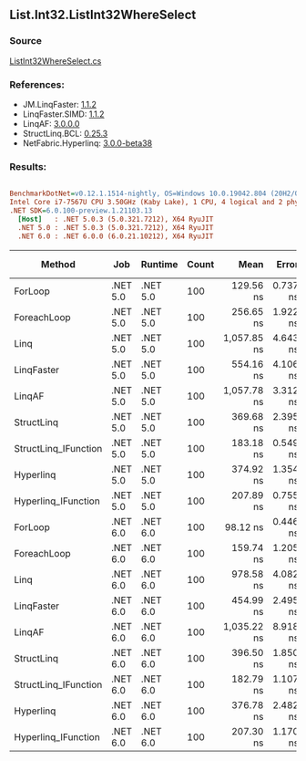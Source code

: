 ﻿## List.Int32.ListInt32WhereSelect

### Source
[ListInt32WhereSelect.cs](../LinqBenchmarks/List/Int32/ListInt32WhereSelect.cs)

### References:
- JM.LinqFaster: [1.1.2](https://www.nuget.org/packages/JM.LinqFaster/1.1.2)
- LinqFaster.SIMD: [1.1.2](https://www.nuget.org/packages/LinqFaster.SIMD/1.0.3)
- LinqAF: [3.0.0.0](https://www.nuget.org/packages/LinqAF/3.0.0.0)
- StructLinq.BCL: [0.25.3](https://www.nuget.org/packages/StructLinq.BCL/0.25.3)
- NetFabric.Hyperlinq: [3.0.0-beta38](https://www.nuget.org/packages/NetFabric.Hyperlinq/3.0.0-beta38)

### Results:
``` ini

BenchmarkDotNet=v0.12.1.1514-nightly, OS=Windows 10.0.19042.804 (20H2/October2020Update)
Intel Core i7-7567U CPU 3.50GHz (Kaby Lake), 1 CPU, 4 logical and 2 physical cores
.NET SDK=6.0.100-preview.1.21103.13
  [Host]   : .NET 5.0.3 (5.0.321.7212), X64 RyuJIT
  .NET 5.0 : .NET 5.0.3 (5.0.321.7212), X64 RyuJIT
  .NET 6.0 : .NET 6.0.0 (6.0.21.10212), X64 RyuJIT


```
|               Method |      Job |  Runtime | Count |        Mean |    Error |   StdDev | Ratio | RatioSD |  Gen 0 | Gen 1 | Gen 2 | Allocated |
|--------------------- |--------- |--------- |------ |------------:|---------:|---------:|------:|--------:|-------:|------:|------:|----------:|
|              ForLoop | .NET 5.0 | .NET 5.0 |   100 |   129.56 ns | 0.737 ns | 0.615 ns |  1.00 |    0.00 |      - |     - |     - |         - |
|          ForeachLoop | .NET 5.0 | .NET 5.0 |   100 |   256.65 ns | 1.922 ns | 1.798 ns |  1.98 |    0.02 |      - |     - |     - |         - |
|                 Linq | .NET 5.0 | .NET 5.0 |   100 | 1,057.85 ns | 4.643 ns | 3.877 ns |  8.17 |    0.05 | 0.0725 |     - |     - |     152 B |
|           LinqFaster | .NET 5.0 | .NET 5.0 |   100 |   554.16 ns | 4.106 ns | 3.640 ns |  4.28 |    0.03 | 0.3090 |     - |     - |     648 B |
|               LinqAF | .NET 5.0 | .NET 5.0 |   100 | 1,057.78 ns | 3.312 ns | 2.936 ns |  8.16 |    0.05 |      - |     - |     - |         - |
|           StructLinq | .NET 5.0 | .NET 5.0 |   100 |   369.68 ns | 2.395 ns | 2.000 ns |  2.85 |    0.02 | 0.0305 |     - |     - |      64 B |
| StructLinq_IFunction | .NET 5.0 | .NET 5.0 |   100 |   183.18 ns | 0.549 ns | 0.487 ns |  1.41 |    0.01 |      - |     - |     - |         - |
|            Hyperlinq | .NET 5.0 | .NET 5.0 |   100 |   374.92 ns | 1.354 ns | 1.266 ns |  2.89 |    0.01 |      - |     - |     - |         - |
|  Hyperlinq_IFunction | .NET 5.0 | .NET 5.0 |   100 |   207.89 ns | 0.755 ns | 0.631 ns |  1.60 |    0.01 |      - |     - |     - |         - |
|              ForLoop | .NET 6.0 | .NET 6.0 |   100 |    98.12 ns | 0.446 ns | 0.373 ns |  0.76 |    0.01 |      - |     - |     - |         - |
|          ForeachLoop | .NET 6.0 | .NET 6.0 |   100 |   159.74 ns | 1.205 ns | 1.006 ns |  1.23 |    0.01 |      - |     - |     - |         - |
|                 Linq | .NET 6.0 | .NET 6.0 |   100 |   978.58 ns | 4.082 ns | 3.408 ns |  7.55 |    0.05 | 0.0725 |     - |     - |     152 B |
|           LinqFaster | .NET 6.0 | .NET 6.0 |   100 |   454.99 ns | 2.495 ns | 2.083 ns |  3.51 |    0.02 | 0.3095 |     - |     - |     648 B |
|               LinqAF | .NET 6.0 | .NET 6.0 |   100 | 1,035.22 ns | 8.918 ns | 8.342 ns |  8.00 |    0.08 |      - |     - |     - |         - |
|           StructLinq | .NET 6.0 | .NET 6.0 |   100 |   396.50 ns | 1.850 ns | 1.444 ns |  3.06 |    0.02 | 0.0305 |     - |     - |      64 B |
| StructLinq_IFunction | .NET 6.0 | .NET 6.0 |   100 |   182.79 ns | 1.107 ns | 0.924 ns |  1.41 |    0.01 |      - |     - |     - |         - |
|            Hyperlinq | .NET 6.0 | .NET 6.0 |   100 |   376.78 ns | 2.482 ns | 2.073 ns |  2.91 |    0.01 |      - |     - |     - |         - |
|  Hyperlinq_IFunction | .NET 6.0 | .NET 6.0 |   100 |   207.30 ns | 1.170 ns | 1.037 ns |  1.60 |    0.01 |      - |     - |     - |         - |
